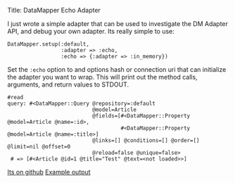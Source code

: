Title: DataMapper Echo Adapter

I just wrote a simple adapter that can be used to investigate the DM Adapter API, and debug your own adapter. Its really simple to use:

    DataMapper.setup(:default, 
                     :adapter => :echo, 
                     :echo => {:adapter => :in_memory})


Set the `:echo` option to and options hash or connection uri that can initialize the adapter you want to wrap. This will print out the method calls, arguments, and return values to STDOUT.

    #read
    query: #<DataMapper::Query @repository=:default 
                               @model=Article 
                               @fields=[#<DataMapper::Property @model=Article @name=:id>, 
                                        #<DataMapper::Property @model=Article @name=:title>] 
                               @links=[] @conditions=[] @order=[] @limit=nil @offset=0 
                               @reload=false @unique=false>
     # => [#<Article @id=1 @title="Test" @text=<not loaded>>]

[Its on github](http://github.com/paul/dm-echo-adapter/tree/master)
[Example output](http://gist.github.com/77614)


